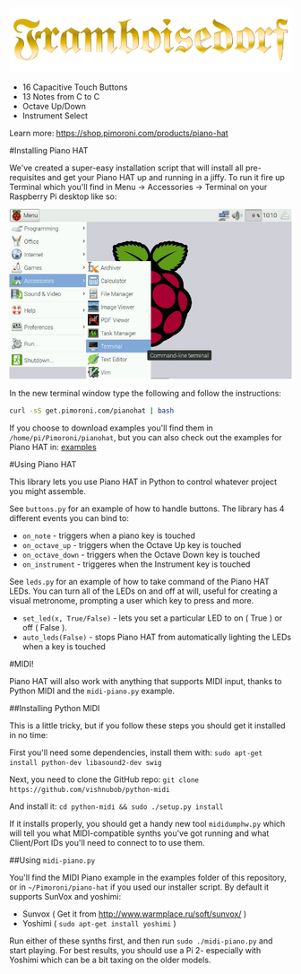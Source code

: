 ![Piano HAT](piano-hat-logo.png)

* 16 Capacitive Touch Buttons
* 13 Notes from C to C
* Octave Up/Down
* Instrument Select

Learn more: https://shop.pimoroni.com/products/piano-hat

#Installing Piano HAT

We've created a super-easy installation script that will install all pre-requisites and get your Piano HAT up and running in a jiffy. To run it fire up Terminal which you'll find in Menu -> Accessories -> Terminal on your Raspberry Pi desktop like so:

![Finding the terminal](terminal.jpg)

In the new terminal window type the following and follow the instructions:

```bash
curl -sS get.pimoroni.com/pianohat | bash
```

If you choose to download examples you'll find them in `/home/pi/Pimoroni/pianohat`, but you can also check out the examples for Piano HAT in: [examples](examples)

#Using Piano HAT

This library lets you use Piano HAT in Python to control whatever project you might assemble.

See `buttons.py` for an example of how to handle buttons. The library has 4 different events you can bind to:

* `on_note` - triggers when a piano key is touched
* `on_octave_up` - triggers when the Octave Up key is touched
* `on_octave_down` - triggers when the Octave Down key is touched
* `on_instrument` - triggeres when the Instrument key is touched

See `leds.py` for an example of how to take command of the Piano HAT LEDs. You can turn all of the LEDs on and off at will, useful for creating a visual metronome, prompting a user which key to press and more.

* `set_led(x, True/False)` - lets you set a particular LED to on ( True ) or off ( False ).
* `auto_leds(False)` - stops Piano HAT from automatically lighting the LEDs when a key is touched

#MIDI!

Piano HAT will also work with anything that supports MIDI input, thanks to Python MIDI and the `midi-piano.py` example.

##Installing Python MIDI

This is a little tricky, but if you follow these steps you should get it installed in no time:

First you'll need some dependencies, install them with: `sudo apt-get install python-dev libasound2-dev swig`

Next, you need to clone the GitHub repo: `git clone https://github.com/vishnubob/python-midi`

And install it: `cd python-midi && sudo ./setup.py install`

If it installs properly, you should get a handy new tool `mididumphw.py` which will tell you what MIDI-compatible synths you've got running and what Client/Port IDs you'll need to connect to to use them.

##Using `midi-piano.py`

You'll find the MIDI Piano example in the examples folder of this repository, or in `~/Pimoroni/piano-hat` if you used our installer script. By default it supports SunVox and yoshimi:

* Sunvox ( Get it from http://www.warmplace.ru/soft/sunvox/ )
* Yoshimi ( `sudo apt-get install yoshimi` )

Run either of these synths first, and then run `sudo ./midi-piano.py` and start playing. For best results, you should use a Pi 2- especially with Yoshimi which can be a bit taxing on the older models.
